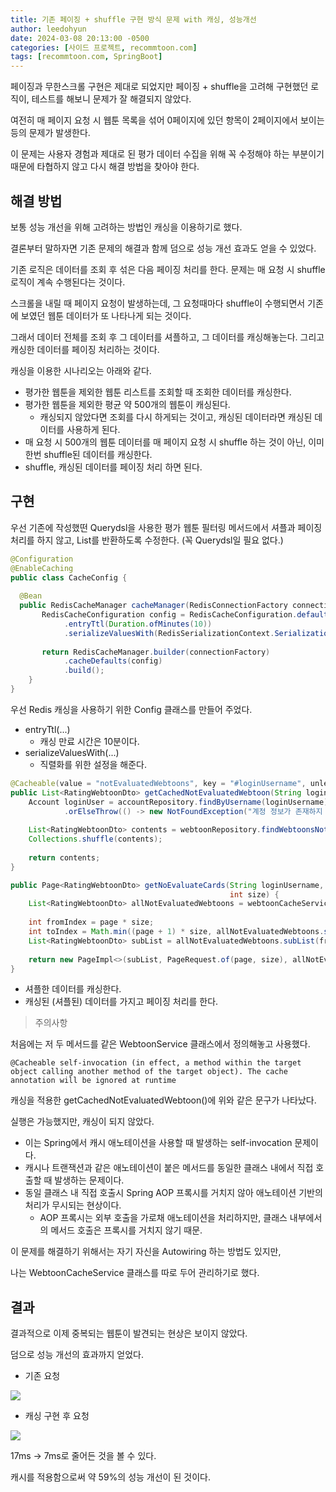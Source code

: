 ```yaml
---
title: 기존 페이징 + shuffle 구현 방식 문제 with 캐싱, 성능개선
author: leedohyun
date: 2024-03-08 20:13:00 -0500
categories: [사이드 프로젝트, recommtoon.com]
tags: [recommtoon.com, SpringBoot]
---
```


페이징과 무한스크롤 구현은 제대로 되었지만 페이징 + shuffle을 고려해 구현했던 로직이, 테스트를 해보니 문제가 잘 해결되지 않았다.

여전히 매 페이지 요청 시 웹툰 목록을 섞어 0페이지에 있던 항목이 2페이지에서 보이는 등의 문제가 발생한다.

이 문제는 사용자 경험과 제대로 된 평가 데이터 수집을 위해 꼭 수정해야 하는 부분이기 때문에 타협하지 않고 다시 해결 방법을 찾아야 한다.

## 해결 방법 

보통 성능 개선을 위해 고려하는 방법인 캐싱을 이용하기로 했다.

결론부터 말하자면 기존 문제의 해결과 함께 덤으로 성능 개선 효과도 얻을 수 있었다.

기존 로직은 데이터를 조회 후 섞은 다음 페이징 처리를 한다. 문제는 매 요청 시 shuffle 로직이 계속 수행된다는 것이다.

스크롤을 내릴 때 페이지 요청이 발생하는데, 그 요청때마다 shuffle이 수행되면서 기존에 보였던 웹툰 데이터가 또 나타나게 되는 것이다.

그래서 데이터 전체를 조회 후 그 데이터를 셔플하고, 그 데이터를 캐싱해놓는다. 그리고 캐싱한 데이터를 페이징 처리하는 것이다.

캐싱을 이용한 시나리오는 아래와 같다.

- 평가한 웹툰을 제외한 웹툰 리스트를 조회할 때 조회한 데이터를 캐싱한다.
- 평가한 웹툰을 제외한 평균 약 500개의 웹툰이 캐싱된다.
	- 캐싱되지 않았다면 조회를 다시 하게되는 것이고, 캐싱된 데이터라면 캐싱된 데이터를 사용하게 된다.
- 매 요청 시 500개의 웹툰 데이터를 매 페이지 요청 시 shuffle 하는 것이 아닌, 이미 한번 shuffle된 데이터를 캐싱한다.
- shuffle, 캐싱된 데이터를 페이징 처리 하면 된다.
	

## 구현

우선 기존에 작성했떤 Querydsl을 사용한 평가 웹툰 필터링 메서드에서 셔플과 페이징 처리를 하지 않고, List를 반환하도록 수정한다. (꼭 Querydsl일 필요 없다.)

```java
@Configuration  
@EnableCaching  
public class CacheConfig {  
  
  @Bean  
  public RedisCacheManager cacheManager(RedisConnectionFactory connectionFactory) {  
       RedisCacheConfiguration config = RedisCacheConfiguration.defaultCacheConfig()  
		    .entryTtl(Duration.ofMinutes(10))  
		    .serializeValuesWith(RedisSerializationContext.SerializationPair.fromSerializer(new Jackson2JsonRedisSerializer<>(Object.class)));  
  
       return RedisCacheManager.builder(connectionFactory)  
		    .cacheDefaults(config)  
		    .build();  
    }  
}
```

우선 Redis 캐싱을 사용하기 위한 Config 클래스를 만들어 주었다.

- entryTtl(...)
	- 캐싱 만료 시간은 10분이다.
- serializeValuesWith(...)
	- 직렬화를 위한 설정을 해준다.

```java
@Cacheable(value = "notEvaluatedWebtoons", key = "#loginUsername", unless = "#result == null", cacheManager = "cacheManager")  
public List<RatingWebtoonDto> getCachedNotEvaluatedWebtoon(String loginUsername) {  
    Account loginUser = accountRepository.findByUsername(loginUsername)  
		    .orElseThrow(() -> new NotFoundException("계정 정보가 존재하지 않습니다."));  
  
    List<RatingWebtoonDto> contents = webtoonRepository.findWebtoonsNotEvaluated(loginUser.getId());  
    Collections.shuffle(contents);  
  
    return contents;  
}

public Page<RatingWebtoonDto> getNoEvaluateCards(String loginUsername, int page,  
                                                 int size) {  
    List<RatingWebtoonDto> allNotEvaluatedWebtoons = webtoonCacheService.getCachedNotEvaluatedWebtoon(loginUsername);  
  
    int fromIndex = page * size;  
    int toIndex = Math.min((page + 1) * size, allNotEvaluatedWebtoons.size());  
    List<RatingWebtoonDto> subList = allNotEvaluatedWebtoons.subList(fromIndex, toIndex);  
  
    return new PageImpl<>(subList, PageRequest.of(page, size), allNotEvaluatedWebtoons.size());  
}
```

- 셔플한 데이터를 캐싱한다.
- 캐싱된 (셔플된) 데이터를 가지고 페이징 처리를 한다.

> 주의사항

처음에는 저 두 메서드를 같은 WebtoonService 클래스에서 정의해놓고 사용했다.

```
@Cacheable self-invocation (in effect, a method within the target object calling another method of the target object). The cache annotation will be ignored at runtime
```

캐싱을 적용한 getCachedNotEvaluatedWebtoon()에 위와 같은 문구가 나타났다.

실행은 가능했지만, 캐싱이 되지 않았다.

- 이는 Spring에서 캐시 애노테이션을 사용할 때 발생하는 self-invocation 문제이다.
- 캐시나 트랜잭션과 같은 애노테이션이 붙은 메서드를 동일한 클래스 내에서 직접 호출할 때 발생하는 문제이다.
- 동일 클래스 내 직접 호출시 Spring AOP 프록시를 거치지 않아 애노테이션 기반의 처리가 무시되는 현상이다.
	- AOP 프록시는 외부 호출을 가로채 애노테이션을 처리하지만, 클래스 내부에서의 메서드 호출은 프록시를 거치지 않기 때문.

이 문제를 해결하기 위해서는 자기 자신을 Autowiring 하는 방법도 있지만,

나는 WebtoonCacheService 클래스를 따로 두어 관리하기로 했다.



## 결과

결과적으로 이제 중복되는 웹툰이 발견되는 현상은 보이지 않았다.

덤으로 성능 개선의 효과까지 얻었다.

- 기존 요청

![](https://blog.kakaocdn.net/dn/beF1RZ/btsFFY3rP2y/UPylab8t4k5d4SKORaK7Dk/img.png)

- 캐싱 구현 후 요청

![](https://blog.kakaocdn.net/dn/oYXjI/btsFFKxdDi0/D1VaSrSulY0VkNxrKntgi0/img.png)

17ms -> 7ms로 줄어든 것을 볼 수 있다.

캐시를 적용함으로써 약 59%의 성능 개선이 된 것이다.
